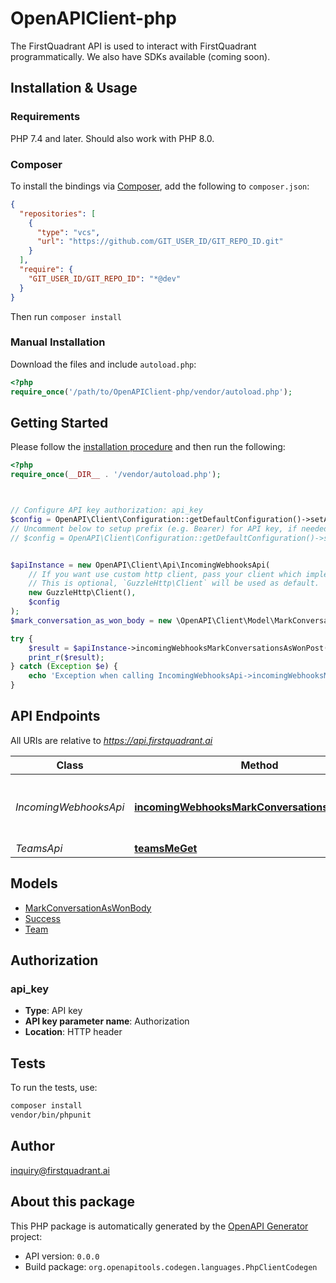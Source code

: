 # OpenAPIClient-php

The FirstQuadrant API is used to interact with FirstQuadrant programmatically. We also have SDKs available (coming soon).


## Installation & Usage

### Requirements

PHP 7.4 and later.
Should also work with PHP 8.0.

### Composer

To install the bindings via [Composer](https://getcomposer.org/), add the following to `composer.json`:

```json
{
  "repositories": [
    {
      "type": "vcs",
      "url": "https://github.com/GIT_USER_ID/GIT_REPO_ID.git"
    }
  ],
  "require": {
    "GIT_USER_ID/GIT_REPO_ID": "*@dev"
  }
}
```

Then run `composer install`

### Manual Installation

Download the files and include `autoload.php`:

```php
<?php
require_once('/path/to/OpenAPIClient-php/vendor/autoload.php');
```

## Getting Started

Please follow the [installation procedure](#installation--usage) and then run the following:

```php
<?php
require_once(__DIR__ . '/vendor/autoload.php');



// Configure API key authorization: api_key
$config = OpenAPI\Client\Configuration::getDefaultConfiguration()->setApiKey('Authorization', 'YOUR_API_KEY');
// Uncomment below to setup prefix (e.g. Bearer) for API key, if needed
// $config = OpenAPI\Client\Configuration::getDefaultConfiguration()->setApiKeyPrefix('Authorization', 'Bearer');


$apiInstance = new OpenAPI\Client\Api\IncomingWebhooksApi(
    // If you want use custom http client, pass your client which implements `GuzzleHttp\ClientInterface`.
    // This is optional, `GuzzleHttp\Client` will be used as default.
    new GuzzleHttp\Client(),
    $config
);
$mark_conversation_as_won_body = new \OpenAPI\Client\Model\MarkConversationAsWonBody(); // \OpenAPI\Client\Model\MarkConversationAsWonBody | Find conversations using the given email address and create unique goal events based on the idempotency key.

try {
    $result = $apiInstance->incomingWebhooksMarkConversationsAsWonPost($mark_conversation_as_won_body);
    print_r($result);
} catch (Exception $e) {
    echo 'Exception when calling IncomingWebhooksApi->incomingWebhooksMarkConversationsAsWonPost: ', $e->getMessage(), PHP_EOL;
}

```

## API Endpoints

All URIs are relative to *https://api.firstquadrant.ai*

Class | Method | HTTP request | Description
------------ | ------------- | ------------- | -------------
*IncomingWebhooksApi* | [**incomingWebhooksMarkConversationsAsWonPost**](docs/Api/IncomingWebhooksApi.md#incomingwebhooksmarkconversationsaswonpost) | **POST** /incoming-webhooks/mark-conversations-as-won | Mark conversations as won
*TeamsApi* | [**teamsMeGet**](docs/Api/TeamsApi.md#teamsmeget) | **GET** /teams/me | Get team

## Models

- [MarkConversationAsWonBody](docs/Model/MarkConversationAsWonBody.md)
- [Success](docs/Model/Success.md)
- [Team](docs/Model/Team.md)

## Authorization

### api_key

- **Type**: API key
- **API key parameter name**: Authorization
- **Location**: HTTP header


## Tests

To run the tests, use:

```bash
composer install
vendor/bin/phpunit
```

## Author

inquiry@firstquadrant.ai

## About this package

This PHP package is automatically generated by the [OpenAPI Generator](https://openapi-generator.tech) project:

- API version: `0.0.0`
- Build package: `org.openapitools.codegen.languages.PhpClientCodegen`

